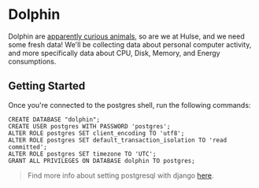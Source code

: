 # Dolphin

Dolphin are [apparently curious animals](https://faunafacts.com/animals/curious-animals/), so are we at Hulse, and we need some fresh data! We'll be collecting data about personal computer activity, and more specifically data about CPU, Disk, Memory, and Energy consumptions.

## Getting Started
Once you're connected to the postgres shell, run the following commands:
```postgresql
CREATE DATABASE "dolphin";
CREATE USER postgres WITH PASSWORD 'postgres';
ALTER ROLE postgres SET client_encoding TO 'utf8';
ALTER ROLE postgres SET default_transaction_isolation TO 'read committed';
ALTER ROLE postgres SET timezone TO 'UTC';
GRANT ALL PRIVILEGES ON DATABASE dolphin TO postgres;
```
> Find more info about setting postgresql with django [here](https://www.digitalocean.com/community/tutorials/how-to-use-postgresql-with-your-django-application-on-ubuntu-20-04).

